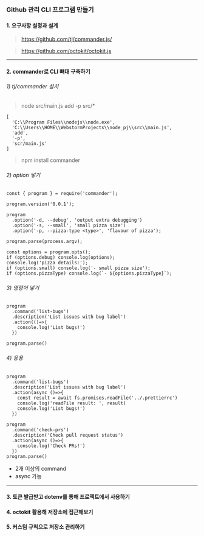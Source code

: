 ### Github 관리 CLI 프로그램 만들기

#### 1. 요구사항 설정과 설계

> https://github.com/tj/commander.js/

> https://github.com/octokit/octokit.js

---

#### 2. commander로 CLI 뼈대 구축하기

###### 1) tj/commander 설치

> node src/main.js add -p src/*

```
[
  'C:\\Program Files\\nodejs\\node.exe',
  'C:\\Users\\HOME\\WebstormProjects\\node_pj\\src\\main.js',
  'add',
  '-p',
  'scr/main.js'
]

```

> npm install commander

###### 2) option 넣기

```node
const { program } = require('commander');

program.version('0.0.1');
```

```node
program
  .option('-d, --debug', 'output extra debugging')
  .option('-s, --small', 'small pizza size')
  .option('-p, --pizza-type <type>', 'flavour of pizza');

program.parse(process.argv);

const options = program.opts();
if (options.debug) console.log(options);
console.log('pizza details:');
if (options.small) console.log('- small pizza size');
if (options.pizzaType) console.log(`- ${options.pizzaType}`);
```

###### 3) 명령어 넣기

```node
program
  .command('list-bugs')
  .description('List issues with bug label')
  .action(()=>{
    console.log('List bugs!')
  })

program.parse()
```

###### 4) 응용

```node
program
  .command('list-bugs')
  .description('List issues with bug label')
  .action(async ()=>{
    const result = await fs.promises.readFile('../.prettierrc')
    console.log('readFile result: ', result)
    console.log('List bugs!')
  })

program
  .command('check-prs')
  .description('Check pull request status')
  .action(async ()=>{
    console.log('Check PRs!')
  })
program.parse()
```
- 2개 이상의 command
- async 가능

---

#### 3. 토큰 발급받고 dotenv를 통해 프로젝트에서 사용하기



#### 4. octokit 활용해 저장소에 접근해보기

#### 5. 커스텀 규칙으로 저장소 관리하기 

